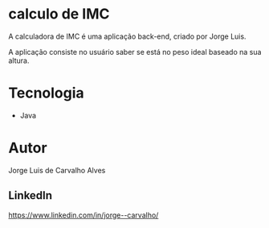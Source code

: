 # calculo de IMC
A calculadora de IMC é uma aplicação back-end, criado por Jorge Luis.

A aplicação consiste no usuário saber se está no peso ideal baseado na sua altura.

# Tecnologia
- Java

# Autor
Jorge Luis de Carvalho Alves

## LinkedIn
https://www.linkedin.com/in/jorge--carvalho/

